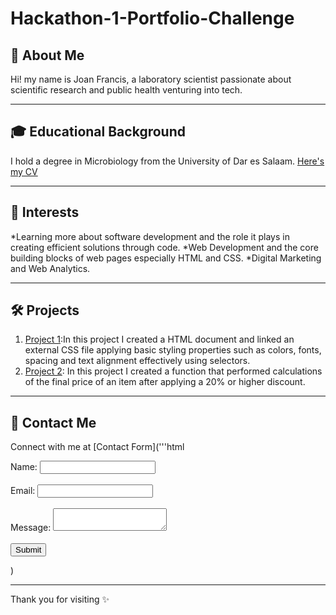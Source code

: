 # Hackathon-1-Portfolio-Challenge

## 🌟 **About Me**
Hi! my name is Joan Francis, a laboratory scientist passionate about scientific research and public health venturing into tech.

---

## 🎓 **Educational Background**
I hold a degree in Microbiology from the University of Dar es Salaam.
[Here's my CV](https://drive.google.com/file/d/11zH51M5hnpS4NeGV4N8mxs5WT41W01wE/view?usp=sharing)

---

## 🎯 **Interests**
*Learning more about software development and the role it plays in creating efficient solutions through code.
*Web Development and the core building blocks of web pages especially HTML and CSS.
*Digital Marketing and Web Analytics.

---

## 🛠️ **Projects**
1. [Project 1](https://github.com/PLP-WebTechnologies/feb-2025-introduction-to-css-DevJo81.git):In this project I created a HTML document and linked an external CSS file applying basic styling properties such as colors, fonts, spacing and text alignment effectively using selectors.
2. [Project 2](https://github.com/DevJo81/Assignment-3.git): In this project I created a function that performed calculations of the final price of an item after applying a 20% or higher discount.

---

## 📝 **Contact Me**
Connect with me at [Contact Form]('''html<form action="/submit" method="POST">
             <label for="name">Name:</label>
             <input type="text" id="name" name="your name" required>
             <br><br>
             <label for="email">Email:</label>
             <input type="email" id="email" name="your email" required>
             <br><br>
             <label for="message">Message:</label>
             <textarea name="message" id="your message"></textarea>
             <br><br>
             <button type="submit">Submit</button>
        </form> )

---

Thank you for visiting ✨